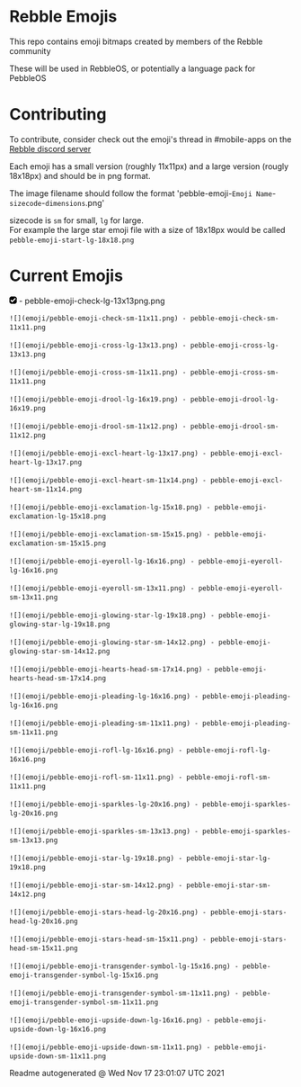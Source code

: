 # Rebble Emojis

This repo contains emoji bitmaps created by members of the Rebble community

These will be used in RebbleOS, or potentially a language pack for PebbleOS

# Contributing

To contribute, consider check out the emoji's thread in \#mobile-apps on the [Rebble discord server](https://rebble.io/discord)   

Each emoji has a small version (roughly 11x11px) and a large version (rougly 18x18px) and should be in png format.   

The image filename should follow the format 'pebble-emoji-`Emoji Name`-`sizecode`-`dimensions`.png'   

sizecode is `sm` for small, `lg` for large.   
For example the large star emoji file with a size of 18x18px would be called `pebble-emoji-start-lg-18x18.png`    

# Current Emojis

![](emoji/pebble-emoji-check-lg-13x13png.png) - pebble-emoji-check-lg-13x13png.png
	   
	![](emoji/pebble-emoji-check-sm-11x11.png) - pebble-emoji-check-sm-11x11.png
	   
	![](emoji/pebble-emoji-cross-lg-13x13.png) - pebble-emoji-cross-lg-13x13.png
	   
	![](emoji/pebble-emoji-cross-sm-11x11.png) - pebble-emoji-cross-sm-11x11.png
	   
	![](emoji/pebble-emoji-drool-lg-16x19.png) - pebble-emoji-drool-lg-16x19.png
	   
	![](emoji/pebble-emoji-drool-sm-11x12.png) - pebble-emoji-drool-sm-11x12.png
	   
	![](emoji/pebble-emoji-excl-heart-lg-13x17.png) - pebble-emoji-excl-heart-lg-13x17.png
	   
	![](emoji/pebble-emoji-excl-heart-sm-11x14.png) - pebble-emoji-excl-heart-sm-11x14.png
	   
	![](emoji/pebble-emoji-exclamation-lg-15x18.png) - pebble-emoji-exclamation-lg-15x18.png
	   
	![](emoji/pebble-emoji-exclamation-sm-15x15.png) - pebble-emoji-exclamation-sm-15x15.png
	   
	![](emoji/pebble-emoji-eyeroll-lg-16x16.png) - pebble-emoji-eyeroll-lg-16x16.png
	   
	![](emoji/pebble-emoji-eyeroll-sm-13x11.png) - pebble-emoji-eyeroll-sm-13x11.png
	   
	![](emoji/pebble-emoji-glowing-star-lg-19x18.png) - pebble-emoji-glowing-star-lg-19x18.png
	   
	![](emoji/pebble-emoji-glowing-star-sm-14x12.png) - pebble-emoji-glowing-star-sm-14x12.png
	   
	![](emoji/pebble-emoji-hearts-head-sm-17x14.png) - pebble-emoji-hearts-head-sm-17x14.png
	   
	![](emoji/pebble-emoji-pleading-lg-16x16.png) - pebble-emoji-pleading-lg-16x16.png
	   
	![](emoji/pebble-emoji-pleading-sm-11x11.png) - pebble-emoji-pleading-sm-11x11.png
	   
	![](emoji/pebble-emoji-rofl-lg-16x16.png) - pebble-emoji-rofl-lg-16x16.png
	   
	![](emoji/pebble-emoji-rofl-sm-11x11.png) - pebble-emoji-rofl-sm-11x11.png
	   
	![](emoji/pebble-emoji-sparkles-lg-20x16.png) - pebble-emoji-sparkles-lg-20x16.png
	   
	![](emoji/pebble-emoji-sparkles-sm-13x13.png) - pebble-emoji-sparkles-sm-13x13.png
	   
	![](emoji/pebble-emoji-star-lg-19x18.png) - pebble-emoji-star-lg-19x18.png
	   
	![](emoji/pebble-emoji-star-sm-14x12.png) - pebble-emoji-star-sm-14x12.png
	   
	![](emoji/pebble-emoji-stars-head-lg-20x16.png) - pebble-emoji-stars-head-lg-20x16.png
	   
	![](emoji/pebble-emoji-stars-head-sm-15x11.png) - pebble-emoji-stars-head-sm-15x11.png
	   
	![](emoji/pebble-emoji-transgender-symbol-lg-15x16.png) - pebble-emoji-transgender-symbol-lg-15x16.png
	   
	![](emoji/pebble-emoji-transgender-symbol-sm-11x11.png) - pebble-emoji-transgender-symbol-sm-11x11.png
	   
	![](emoji/pebble-emoji-upside-down-lg-16x16.png) - pebble-emoji-upside-down-lg-16x16.png
	   
	![](emoji/pebble-emoji-upside-down-sm-11x11.png) - pebble-emoji-upside-down-sm-11x11.png
	   
	   

Readme autogenerated @ Wed Nov 17 23:01:07 UTC 2021
